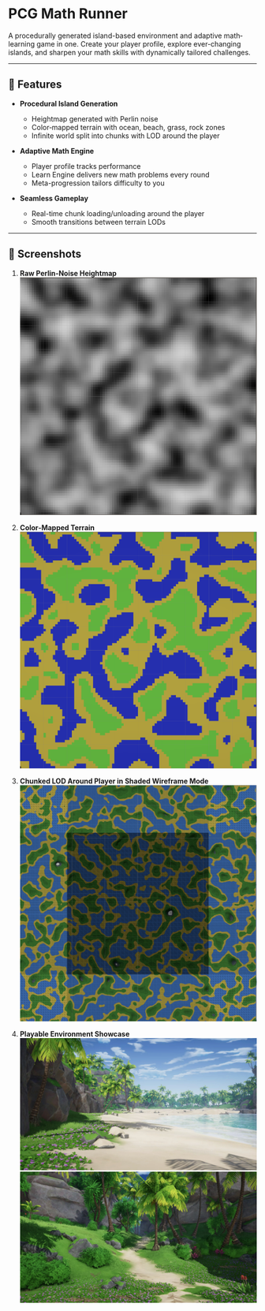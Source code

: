 # PCG Math Runner

A procedurally generated island-based environment and adaptive math‐learning game in one. Create your player profile, explore ever-changing islands, and sharpen your math skills with dynamically tailored challenges.

---

## 🚀 Features

- **Procedural Island Generation**

  - Heightmap generated with Perlin noise
  - Color‐mapped terrain with ocean, beach, grass, rock zones
  - Infinite world split into chunks with LOD around the player

- **Adaptive Math Engine**

  - Player profile tracks performance
  - Learn Engine delivers new math problems every round
  - Meta-progression tailors difficulty to you

- **Seamless Gameplay**
  - Real-time chunk loading/unloading around the player
  - Smooth transitions between terrain LODs

---

## 📸 Screenshots

1. **Raw Perlin‐Noise Heightmap**  
   ![Heightmap](Assets/Images/Noise.png)

2. **Color‐Mapped Terrain**  
   ![Color Map](Assets/Images/Colormap.png)

3. **Chunked LOD Around Player in Shaded Wireframe Mode**  
   ![Chunks LOD](Assets/Images/Chunks.png)

4. **Playable Environment Showcase**  
   ![Island View](Assets/Images/island.jpeg)  
   ![Path View](Assets/Images/path.jpeg)
